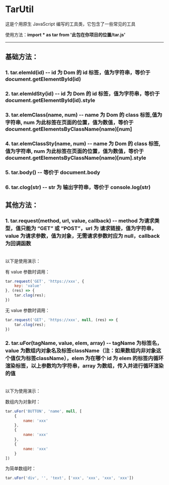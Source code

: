 # TarUtil

这是个用原生 JavaScript 编写的工具类，它包含了一些常见的工具

使用方法：**import * as tar from '此包在你项目的位置/tar.js'**

---
## 基础方法：
### 1. **tar.elemId(id)** -- id 为 Dom 的 id 标签，值为字符串，等价于 document.getElementById(id)
### 2. **tar.elemIdSty(id)** -- id 为 Dom 的 id 标签，值为字符串，等价于 document.getElementById(id).style
### 3. **tar.elemClass(name, num)** -- name 为 Dom 的 class 标签,值为字符串, num 为此标签在页面的位置，值为数值，等价于 document.getElementsByClassName(name)[num]
### 4. **tar.elemClassSty(name, num)** -- name 为 Dom 的 class 标签,值为字符串, num 为此标签在页面的位置，值为数值，等价于 document.getElementsByClassName(name)[num].style
### 5. **tar.body()** -- 等价于 document.body
### 6. **tar.clog(str)** -- str 为 输出字符串，等价于 console.log(str)

## 其他方法：
### 1. **tar.request(method, url, value, callback)** -- method 为请求类型，值只能为 “GET” 或 “POST”，url 为 请求链接，值为字符串，value 为请求参数，值为对象，无需请求参数时应为 null，callback 为回调函数

<br>
以下是使用演示：

有 value 参数时调用：
```javascript
tar.request('GET', 'https://xxx', {
    key: 'value'
}, (res) => {
    tar.clog(res);
})
```
无 value 参数时调用：
```javascript
tar.request('GET', 'https://xxx', null, (res) => {
    tar.clog(res);
})
```
### 2. **tar.uFor(tagName, value, elem, array)** -- tagName 为标签名，value 为数组内对象名及标签className（注：如果数组内非对象这个值仅为标签className），elem 为在哪个 id 为 elem 的标签内循环渲染标签，以上参数均为字符串，array 为数组，传入并进行循环渲染的值
<br>
以下为使用演示：

数组内为对象时：

```javascript
tar.uFor('BUTTON', 'name', null, [
    {
        name: 'xxx'
    },
    {
        name: 'xxx'
    },
    {
        name: 'xxx'
    }
])
```
为简单数组时：

```javascript
tar.uFor('div', '', 'text', ['xxx', 'xxx', 'xxx', 'xxx'])
```